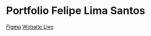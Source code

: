 # Portfolio Felipe Lima Santos

[Figma](https://www.figma.com/design/erhg0sZvZ5n9bsNAjdOxDO/Portfolio---Trabalho-ABP?node-id=0-1&t=9Zbzo4MuYWOw6VfU-1)
[Website Live](https://felipeex.github.io/)
